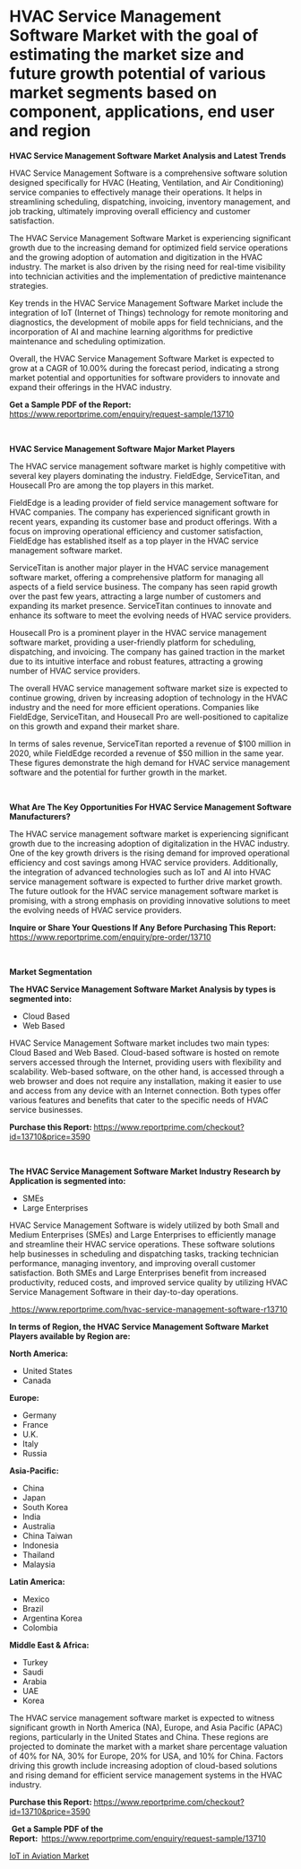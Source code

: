 <p><h1>HVAC Service Management Software Market with the goal of estimating the market size and future growth potential of various market segments based on component, applications, end user and region</h1></p><p><strong>HVAC Service Management Software Market Analysis and Latest Trends</strong></p>
<p><p>HVAC Service Management Software is a comprehensive software solution designed specifically for HVAC (Heating, Ventilation, and Air Conditioning) service companies to effectively manage their operations. It helps in streamlining scheduling, dispatching, invoicing, inventory management, and job tracking, ultimately improving overall efficiency and customer satisfaction.</p><p>The HVAC Service Management Software Market is experiencing significant growth due to the increasing demand for optimized field service operations and the growing adoption of automation and digitization in the HVAC industry. The market is also driven by the rising need for real-time visibility into technician activities and the implementation of predictive maintenance strategies.</p><p>Key trends in the HVAC Service Management Software Market include the integration of IoT (Internet of Things) technology for remote monitoring and diagnostics, the development of mobile apps for field technicians, and the incorporation of AI and machine learning algorithms for predictive maintenance and scheduling optimization.</p><p>Overall, the HVAC Service Management Software Market is expected to grow at a CAGR of 10.00% during the forecast period, indicating a strong market potential and opportunities for software providers to innovate and expand their offerings in the HVAC industry.</p></p>
<p><strong>Get a Sample PDF of the Report:&nbsp;</strong> <a href="https://www.reportprime.com/enquiry/request-sample/13710">https://www.reportprime.com/enquiry/request-sample/13710</a></p>
<p>&nbsp;</p>
<p><strong>HVAC Service Management Software Major Market Players</strong></p>
<p><p>The HVAC service management software market is highly competitive with several key players dominating the industry. FieldEdge, ServiceTitan, and Housecall Pro are among the top players in this market. </p><p>FieldEdge is a leading provider of field service management software for HVAC companies. The company has experienced significant growth in recent years, expanding its customer base and product offerings. With a focus on improving operational efficiency and customer satisfaction, FieldEdge has established itself as a top player in the HVAC service management software market.</p><p>ServiceTitan is another major player in the HVAC service management software market, offering a comprehensive platform for managing all aspects of a field service business. The company has seen rapid growth over the past few years, attracting a large number of customers and expanding its market presence. ServiceTitan continues to innovate and enhance its software to meet the evolving needs of HVAC service providers.</p><p>Housecall Pro is a prominent player in the HVAC service management software market, providing a user-friendly platform for scheduling, dispatching, and invoicing. The company has gained traction in the market due to its intuitive interface and robust features, attracting a growing number of HVAC service providers.</p><p>The overall HVAC service management software market size is expected to continue growing, driven by increasing adoption of technology in the HVAC industry and the need for more efficient operations. Companies like FieldEdge, ServiceTitan, and Housecall Pro are well-positioned to capitalize on this growth and expand their market share.</p><p>In terms of sales revenue, ServiceTitan reported a revenue of $100 million in 2020, while FieldEdge recorded a revenue of $50 million in the same year. These figures demonstrate the high demand for HVAC service management software and the potential for further growth in the market.</p></p>
<p>&nbsp;</p>
<p><strong>What Are The Key Opportunities For HVAC Service Management Software Manufacturers?</strong></p>
<p><p>The HVAC service management software market is experiencing significant growth due to the increasing adoption of digitalization in the HVAC industry. One of the key growth drivers is the rising demand for improved operational efficiency and cost savings among HVAC service providers. Additionally, the integration of advanced technologies such as IoT and AI into HVAC service management software is expected to further drive market growth. The future outlook for the HVAC service management software market is promising, with a strong emphasis on providing innovative solutions to meet the evolving needs of HVAC service providers.</p></p>
<p><strong>Inquire or Share Your Questions If Any Before Purchasing This Report:</strong> <a href="https://www.reportprime.com/enquiry/pre-order/13710">https://www.reportprime.com/enquiry/pre-order/13710</a></p>
<p>&nbsp;</p>
<p><strong>Market Segmentation</strong></p>
<p><strong>The HVAC Service Management Software Market Analysis by types is segmented into:</strong></p>
<p><ul><li>Cloud Based</li><li>Web Based</li></ul></p>
<p><p>HVAC Service Management Software market includes two main types: Cloud Based and Web Based. Cloud-based software is hosted on remote servers accessed through the Internet, providing users with flexibility and scalability. Web-based software, on the other hand, is accessed through a web browser and does not require any installation, making it easier to use and access from any device with an Internet connection. Both types offer various features and benefits that cater to the specific needs of HVAC service businesses.</p></p>
<p><strong>Purchase this Report:&nbsp;</strong><a href="https://www.reportprime.com/checkout?id=13710&price=3590">https://www.reportprime.com/checkout?id=13710&price=3590</a></p>
<p>&nbsp;</p>
<p><strong>The HVAC Service Management Software Market Industry Research by Application is segmented into:</strong></p>
<p><ul><li>SMEs</li><li>Large Enterprises</li></ul></p>
<p><p>HVAC Service Management Software is widely utilized by both Small and Medium Enterprises (SMEs) and Large Enterprises to efficiently manage and streamline their HVAC service operations. These software solutions help businesses in scheduling and dispatching tasks, tracking technician performance, managing inventory, and improving overall customer satisfaction. Both SMEs and Large Enterprises benefit from increased productivity, reduced costs, and improved service quality by utilizing HVAC Service Management Software in their day-to-day operations.</p></p>
<p><a href="https://www.reportprime.com/hvac-service-management-software-r13710">&nbsp;https://www.reportprime.com/hvac-service-management-software-r13710</a></p>
<p><strong>In terms of Region, the HVAC Service Management Software Market Players available by Region are:</strong></p>
<p>
    <p> <strong> North America: </strong>
        <ul>
            <li>United States</li>
            <li>Canada</li>
        </ul>
        </p> 
    <p> <strong> Europe: </strong>
        <ul>
            <li>Germany</li>
            <li>France</li>
            <li>U.K.</li>
            <li>Italy</li>
            <li>Russia</li>
        </ul>
        </p> 
    <p> <strong> Asia-Pacific: </strong>
        <ul>
            <li>China</li>
            <li>Japan</li>
            <li>South Korea</li>
            <li>India</li>
            <li>Australia</li>
            <li>China Taiwan</li>
            <li>Indonesia</li>
            <li>Thailand</li>
            <li>Malaysia</li>
        </ul>
        </p> 
    <p> <strong> Latin America: </strong>
        <ul>
            <li>Mexico</li>
            <li>Brazil</li>
            <li>Argentina Korea</li>
            <li>Colombia</li>
        </ul>
        </p> 
    <p> <strong> Middle East & Africa: </strong>
        <ul>
            <li>Turkey</li>
            <li>Saudi</li>
            <li>Arabia</li>
            <li>UAE</li>
            <li>Korea</li>
        </ul>
    </p>
    </p>
<p><p>The HVAC service management software market is expected to witness significant growth in North America (NA), Europe, and Asia Pacific (APAC) regions, particularly in the United States and China. These regions are projected to dominate the market with a market share percentage valuation of 40% for NA, 30% for Europe, 20% for USA, and 10% for China. Factors driving this growth include increasing adoption of cloud-based solutions and rising demand for efficient service management systems in the HVAC industry.</p></p>
<p><strong>Purchase this Report: </strong><a href="https://www.reportprime.com/checkout?id=13710&price=3590">https://www.reportprime.com/checkout?id=13710&price=3590</a></p>
<p>&nbsp;<strong>Get a Sample PDF of the Report:&nbsp;&nbsp;</strong><a href="https://www.reportprime.com/enquiry/request-sample/13710">https://www.reportprime.com/enquiry/request-sample/13710</a></p>
<p><strong></strong></p>
<p><p><a href="https://github.com/hraymond91428/Market-Research-Report-List-1/blob/main/iot-in-aviation-market.md">IoT in Aviation Market</a></p></p>